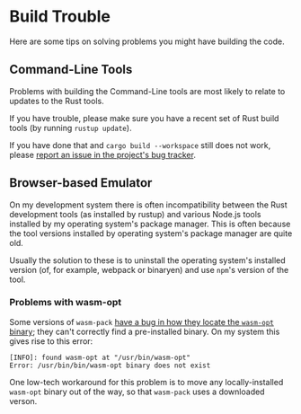 # Build Trouble

Here are some tips on solving problems you might have building the
code.

## Command-Line Tools

Problems with building the Command-Line tools are most likely to
relate to updates to the Rust tools.

If you have trouble, please make sure you have a recent set of Rust
build tools (by running `rustup update`).

If you have done that and `cargo build --workspace` still does not
work, please [report an issue in the project's bug
tracker](https://github.com/TX-2/TX-2-simulator/issues/new/choose).

## Browser-based Emulator

On my development system there is often incompatibility between the
Rust development tools (as installed by rustup) and various Node.js
tools installed by my operating system's package manager.  This is
often because the tool versions installed by operating system's
package manager are quite old.

Usually the solution to these is to uninstall the operating system's
installed version (of, for example, webpack or binaryen) and use
`npm`'s version of the tool.

### Problems with wasm-opt

Some versions of `wasm-pack` [have a bug in how they locate the
`wasm-opt` binary](https://github.com/rustwasm/wasm-pack/issues/1062);
they can't correctly find a pre-installed binary.  On my system this
gives rise to this error:

```
[INFO]: found wasm-opt at "/usr/bin/wasm-opt"
Error: /usr/bin/bin/wasm-opt binary does not exist
```

One low-tech workaround for this problem is to move any
locally-installed `wasm-opt` binary out of the way, so that
`wasm-pack` uses a downloaded verson.
